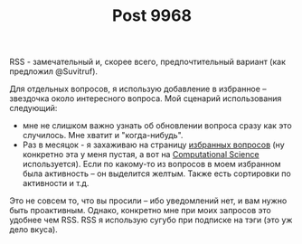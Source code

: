 ﻿---
title: "Post 9968"
se.owner.user_id: 337980
se.owner.display_name: "Anton Menshov"
se.owner.link: "https://ru.meta.stackoverflow.com/users/337980/anton-menshov"
se.link: "https://ru.meta.stackoverflow.com/a/9968"
se.post_id: 9968
se.post_type: answer
se.score: 10
---
<p>RSS - замечательный и, скорее всего, предпочтительный вариант (как предложил @Suvitruf).</p>

<p>Для отдельных вопросов, я использую добавление в избранное – звездочка около интересного вопроса. Мой сценарий использования следующий:</p>

<ul>
<li>мне не слишком важно узнать об обновлении вопроса сразу как это случилось. Мне хватит и "когда-нибудь".</li>
<li>Раз в месяцок - я захаживаю на страницу <a href="https://ru.meta.stackoverflow.com/users/337980/anton-menshov?tab=favorites">избранных вопросов</a> (ну конкретно эта у меня пустая, а вот на <a href="https://scicomp.stackexchange.com/users/20688/anton-menshov?tab=favorites">Computational Science</a> используется). Если по какому-то из вопросов в моем избранном была активность – он выделится желтым. Также есть сортировки по активности и т.д.</li>
</ul>

<p>Это не совсем то, что вы просили – ибо уведомлений нет, и вам нужно быть проактивным. Однако, конкретно мне при моих запросов это удобнее чем RSS. RSS я использую сугубо при подписке на тэги (это уж дело вкуса).</p>
